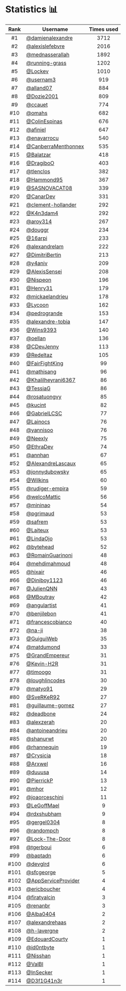 # Statistics 📊

|Rank|Username|Times used|
:--------:|--------|:--------:|
|#1|[@damienalexandre](https://github.com/damienalexandre)|3712|
|#2|[@alexislefebvre](https://github.com/alexislefebvre)|2016|
|#3|[@mednasserallah](https://github.com/mednasserallah)|1892|
|#4|[@running-grass](https://github.com/running-grass)|1202|
|#5|[@Lockev](https://github.com/Lockev)|1010|
|#6|[@usernam3](https://github.com/usernam3)|919|
|#7|[@alland07](https://github.com/alland07)|884|
|#8|[@Dozie2001](https://github.com/Dozie2001)|809|
|#9|[@ccauet](https://github.com/ccauet)|774|
|#10|[@omahs](https://github.com/omahs)|682|
|#11|[@ColinEspinas](https://github.com/ColinEspinas)|676|
|#12|[@afiniel](https://github.com/afiniel)|647|
|#13|[@enavarrocu](https://github.com/enavarrocu)|540|
|#14|[@CanberraMenthonnex](https://github.com/CanberraMenthonnex)|535|
|#15|[@Balatzar](https://github.com/Balatzar)|418|
|#16|[@DragiboO](https://github.com/DragiboO)|403|
|#17|[@tlenclos](https://github.com/tlenclos)|382|
|#18|[@Hammond95](https://github.com/Hammond95)|367|
|#19|[@SASNOVACAT08](https://github.com/SASNOVACAT08)|339|
|#20|[@CanarDev](https://github.com/CanarDev)|331|
|#21|[@clement-hollander](https://github.com/clement-hollander)|292|
|#22|[@K4n3dam4](https://github.com/K4n3dam4)|292|
|#23|[@aroy314](https://github.com/aroy314)|267|
|#24|[@douggr](https://github.com/douggr)|234|
|#25|[@16arpi](https://github.com/16arpi)|233|
|#26|[@alexandrelam](https://github.com/alexandrelam)|222|
|#27|[@DimitriBertin](https://github.com/DimitriBertin)|213|
|#28|[@y4aniv](https://github.com/y4aniv)|209|
|#29|[@AlexisSensei](https://github.com/AlexisSensei)|208|
|#30|[@Nispeon](https://github.com/Nispeon)|196|
|#31|[@Henry31](https://github.com/Henry31)|179|
|#32|[@mickaelandrieu](https://github.com/mickaelandrieu)|178|
|#33|[@Lycoon](https://github.com/Lycoon)|162|
|#34|[@pedrogrande](https://github.com/pedrogrande)|153|
|#35|[@alexandre-tobia](https://github.com/alexandre-tobia)|147|
|#36|[@Wins9393](https://github.com/Wins9393)|140|
|#37|[@oellan](https://github.com/oellan)|136|
|#38|[@CDevJenny](https://github.com/CDevJenny)|113|
|#39|[@Redeltaz](https://github.com/Redeltaz)|105|
|#40|[@FairFightKing](https://github.com/FairFightKing)|99|
|#41|[@mathisang](https://github.com/mathisang)|96|
|#42|[@Khalilheyrani6367](https://github.com/Khalilheyrani6367)|86|
|#43|[@TessiaG](https://github.com/TessiaG)|86|
|#44|[@rosatuongvy](https://github.com/rosatuongvy)|85|
|#45|[@kucint](https://github.com/kucint)|82|
|#46|[@GabrielLCSC](https://github.com/GabrielLCSC)|77|
|#47|[@Lainocs](https://github.com/Lainocs)|76|
|#48|[@yannisoo](https://github.com/yannisoo)|76|
|#49|[@Neexly](https://github.com/Neexly)|75|
|#50|[@EthraDev](https://github.com/EthraDev)|74|
|#51|[@annhan](https://github.com/annhan)|67|
|#52|[@AlexandreLascaux](https://github.com/AlexandreLascaux)|65|
|#53|[@jonnydubowsky](https://github.com/jonnydubowsky)|65|
|#54|[@Wilkins](https://github.com/Wilkins)|60|
|#55|[@rudiger-empira](https://github.com/rudiger-empira)|59|
|#56|[@welcoMattic](https://github.com/welcoMattic)|56|
|#57|[@mininao](https://github.com/mininao)|54|
|#58|[@pgrimaud](https://github.com/pgrimaud)|53|
|#59|[@safrem](https://github.com/safrem)|53|
|#60|[@Laiteux](https://github.com/Laiteux)|53|
|#61|[@LindaOjo](https://github.com/LindaOjo)|53|
|#62|[@bytehead](https://github.com/bytehead)|52|
|#63|[@RomainGuarinoni](https://github.com/RomainGuarinoni)|48|
|#64|[@mehdimahmoud](https://github.com/mehdimahmoud)|48|
|#65|[@hixair](https://github.com/hixair)|46|
|#66|[@Diniboy1123](https://github.com/Diniboy1123)|46|
|#67|[@JulienQNN](https://github.com/JulienQNN)|43|
|#68|[@MBoutray](https://github.com/MBoutray)|42|
|#69|[@angulartist](https://github.com/angulartist)|41|
|#70|[@benjilebon](https://github.com/benjilebon)|41|
|#71|[@francescobianco](https://github.com/francescobianco)|40|
|#72|[@na-ji](https://github.com/na-ji)|38|
|#73|[@GuiguiWeb](https://github.com/GuiguiWeb)|35|
|#74|[@matdumond](https://github.com/matdumond)|33|
|#75|[@GrandEmpereur](https://github.com/GrandEmpereur)|31|
|#76|[@Kevin-H2R](https://github.com/Kevin-H2R)|31|
|#77|[@timoogo](https://github.com/timoogo)|31|
|#78|[@loughlincodes](https://github.com/loughlincodes)|30|
|#79|[@matyo91](https://github.com/matyo91)|29|
|#80|[@SveRKeR92](https://github.com/SveRKeR92)|27|
|#81|[@guillaume-gomez](https://github.com/guillaume-gomez)|27|
|#82|[@deadbone](https://github.com/deadbone)|24|
|#83|[@alexzerah](https://github.com/alexzerah)|20|
|#84|[@antoineandrieu](https://github.com/antoineandrieu)|20|
|#85|[@shanurwt](https://github.com/shanurwt)|20|
|#86|[@rhannequin](https://github.com/rhannequin)|19|
|#87|[@Crysicia](https://github.com/Crysicia)|18|
|#88|[@Arxwel](https://github.com/Arxwel)|16|
|#89|[@duuusa](https://github.com/duuusa)|14|
|#90|[@PierrickP](https://github.com/PierrickP)|13|
|#91|[@mhor](https://github.com/mhor)|12|
|#92|[@joaorceschini](https://github.com/joaorceschini)|11|
|#93|[@LeGoffMael](https://github.com/LeGoffMael)|9|
|#94|[@rdxshubham](https://github.com/rdxshubham)|9|
|#95|[@gergel0304](https://github.com/gergel0304)|8|
|#96|[@randompch](https://github.com/randompch)|8|
|#97|[@Lock-The-Door](https://github.com/Lock-The-Door)|8|
|#98|[@tgerboui](https://github.com/tgerboui)|6|
|#99|[@baptadn](https://github.com/baptadn)|6|
|#100|[@devglrd](https://github.com/devglrd)|6|
|#101|[@sfcgeorge](https://github.com/sfcgeorge)|5|
|#102|[@AppServiceProvider](https://github.com/AppServiceProvider)|4|
|#103|[@ericboucher](https://github.com/ericboucher)|4|
|#104|[@firatyalcin](https://github.com/firatyalcin)|3|
|#105|[@renanbr](https://github.com/renanbr)|3|
|#106|[@Alba0404](https://github.com/Alba0404)|2|
|#107|[@alexandrehaas](https://github.com/alexandrehaas)|2|
|#108|[@h-lavergne](https://github.com/h-lavergne)|2|
|#109|[@EdouardCourty](https://github.com/EdouardCourty)|1|
|#110|[@id0ntbyte](https://github.com/id0ntbyte)|1|
|#111|[@Nisshan](https://github.com/Nisshan)|1|
|#112|[@ValBl](https://github.com/ValBl)|1|
|#113|[@InSecker](https://github.com/InSecker)|1|
|#114|[@D3f1G41n3r](https://github.com/D3f1G41n3r)|1|
